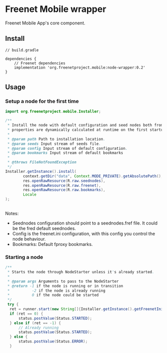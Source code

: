 # Freenet Mobile wrapper

Freenet Mobile App's core component.

## Install

```
// build.gradle

dependencies {
    // Freenet dependencies
    implementation 'org.freenetproject.mobile:node-wrapper:0.2'
}
```

## Usage

### Setup a node for the first time

```java
import org.freenetproject.mobile.Installer;

/**
 * Install the node with default configuration and seed nodes both from resources. Some configuration
 * properties are dynamically calculated at runtime on the first startup (mostly related to directory paths).
 *
 * @param path Path to installation location.
 * @param seeds Input stream of seeds file.
 * @param config Input stream of default configuration.
 * @param bookmarks Input stream of default bookmarks
 *
 * @throws FileNotFoundException
 */
Installer.getInstance().install(
        context.getDir("data", Context.MODE_PRIVATE).getAbsolutePath(),
        res.openRawResource(R.raw.seednodes),
        res.openRawResource(R.raw.freenet),
        res.openRawResource(R.raw.bookmarks),
        Locale
);
                
```

Notes:
- Seednodes configuration should point to a seednodes.fref file. It could be the fred default seednodes.
- Config is the freenet.ini configuration, with this config you control the node behaviour.
- Bookmarks: Default fproxy bookmarks.

### Starting a node

```java
/**
 * Starts the node through NodeStarter unless it's already started.
 *
 * @param args Arguments to pass to the NodeStarter
 * @return -1 if the node is running or in transition
 *          -2 if the node is already running
 *          0 if the node could be started
 */
 try {
  ret = runner.start(new String[]{Installer.getInstance().getFreenetIniPath()});
  if (ret == 0) {
      status.postValue(Status.STARTED);
  } else if (ret == -1) {
      // Already running
      status.postValue(Status.STARTED);
  } else {
      status.postValue(Status.ERROR);
  }
  ```
